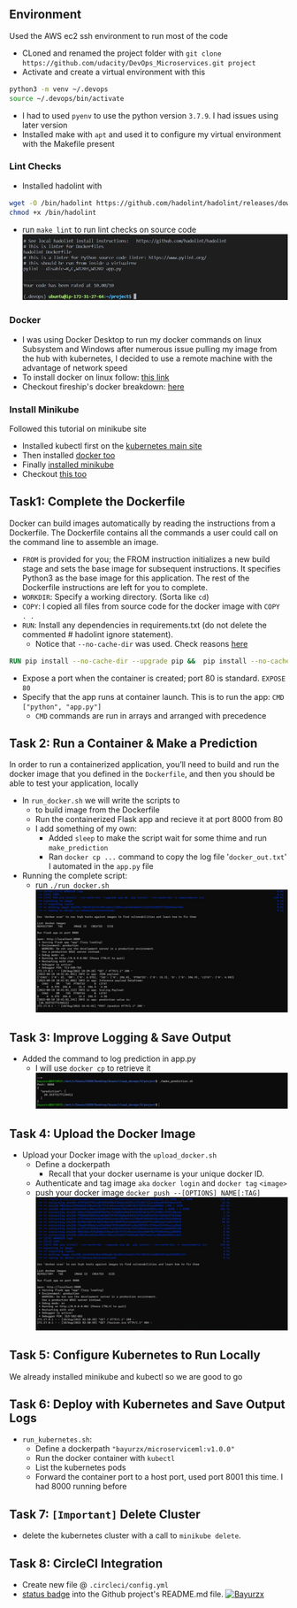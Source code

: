 ## Environment
Used the AWS ec2 ssh environment to run most of the code
- CLoned and renamed the project folder with `git clone https://github.com/udacity/DevOps_Microservices.git project`
- Activate and create a virtual environment with this
``` sh
python3 -m venv ~/.devops
source ~/.devops/bin/activate
```
  - I had to used `pyenv` to use the python version `3.7.9`. I had issues using later version
- Installed make with `apt` and used it to configure my virtual environment with the Makefile present

### Lint Checks
- Installed hadolint with
``` sh
wget -O /bin/hadolint https://github.com/hadolint/hadolint/releases/download/v2.10.0/hadolint-Linux-x86_64
chmod +x /bin/hadolint
```
- run `make lint` to run lint checks on source code
![make lint](https://raw.githubusercontent.com/Bayurzx/Udacity_Microservices_Project/master/screenshots/make_lint.jpg)

### Docker
- I was using Docker Desktop to run my docker commands on linux Subsystem and Windows after numerous issue pulling my image from the hub with kubernetes, I decided to use a remote machine with the advantage of network speed
- To install docker on linux follow: [this link](https://www.digitalocean.com/community/tutorials/how-to-install-and-use-docker-on-ubuntu-20-04#prerequisites)
- Checkout fireship's docker breakdown: [here](https://www.youtube.com/watch?v=gAkwW2tuIqE)
  
### Install Minikube
Followed this tutorial on minikube site
- Installed kubectl first on the [kubernetes main site](https://kubernetes.io/docs/tasks/tools/install-kubectl-linux/)
- Then installed [docker too](https://www.digitalocean.com/community/tutorials/how-to-install-and-use-docker-on-ubuntu-20-04#prerequisites)
- Finally [installed minikube](https://minikube.sigs.k8s.io/docs/start/)
- Checkout [this too](https://computingforgeeks.com/how-to-install-minikube-on-ubuntu-debian-linux/)


## Task1: Complete the Dockerfile
Docker can build images automatically by reading the instructions from a Dockerfile. The Dockerfile contains all the commands a user could call on the command line to assemble an image.

- `FROM` is provided for you; the FROM instruction initializes a new build stage and sets the base image for subsequent instructions. It specifies Python3 as the base image for this application. The rest of the Dockerfile instructions are left for you to complete.
- `WORKDIR`: Specify a working directory. (Sorta like `cd`)
- `COPY`: I copied all files from source code for the docker image with `COPY . .`
- `RUN`: Install any dependencies in requirements.txt (do not delete the commented # hadolint ignore statement).
  - Notice that `--no-cache-dir` was used. Check reasons [here](https://stackoverflow.com/a/45594808/10690280)
``` Dockerfile
RUN pip install --no-cache-dir --upgrade pip &&  pip install --no-cache-dir -r requirements.txt
```
- Expose a port when the container is created; port 80 is standard. `EXPOSE 80`
- Specify that the app runs at container launch. This is to run the app: `CMD ["python", "app.py"]`
  - `CMD` commands are run in arrays and arranged with precedence

## Task 2: Run a Container & Make a Prediction
In order to run a containerized application, you’ll need to build and run the docker image that you defined in the `Dockerfile`, and then you should be able to test your application, locally
- In `run_docker.sh` we will write the scripts to 
  - to build image from the Dockerfile 
  - Run the containerized Flask app and recieve it at port 8000 from 80
  - I add something of my own:
    - Added `sleep` to make the script wait for some thime and run `make_prediction`
    - Ran `docker cp ...` command to copy the log file '`docker_out.txt`' I automated in the `app.py` file
- Running the complete script:
  - run `./run_docker.sh`
![make prediction](https://raw.githubusercontent.com/Bayurzx/Udacity_Microservices_Project/master/screenshots/make_prediction.jpg)

## Task 3: Improve Logging & Save Output
- Added the command to log prediction in app.py
  - I will use `docker cp` to retrieve it
![make prediction](https://raw.githubusercontent.com/Bayurzx/Udacity_Microservices_Project/master/screenshots/make_prediction2.jpg)

## Task 4: Upload the Docker Image
- Upload your Docker image with the `upload_docker.sh`
  - Define a dockerpath
    - Recall that your docker username is your unique docker ID.
  - Authenticate and tag image `aka` `docker login` and `docker tag` `<image>`
  - push your docker image `docker push --[OPTIONS] NAME[:TAG]`
![running docker](https://raw.githubusercontent.com/Bayurzx/Udacity_Microservices_Project/master/screenshots/run_docker_pass.jpg)

## Task 5: Configure Kubernetes to Run Locally
We already installed minikube and kubectl so we are good to go

## Task 6: Deploy with Kubernetes and Save Output Logs
- `run_kubernetes.sh`: 
  - Define a dockerpath `"bayurzx/microserviceml:v1.0.0"`
  - Run the docker container with `kubectl`
  - List the kubernetes pods
  - Forward the container port to a host port, used port 8001 this time. I had 8000 running before

## Task 7: `[Important]` Delete Cluster
- delete the kubernetes cluster with a call to `minikube delete`.

## Task 8: CircleCI Integration
- Create new file @ `.circleci/config.yml`
- [status badge](https://circleci.com/docs/2.0/status-badges/) into the Github project's README.md file.
[![Bayurzx](https://circleci.com/gh/Bayurzx/Udacity_Microservices_Project.svg?style=svg)](https://app.circleci.com/pipelines/github/Bayurzx/Udacity_Microservices_Project)
